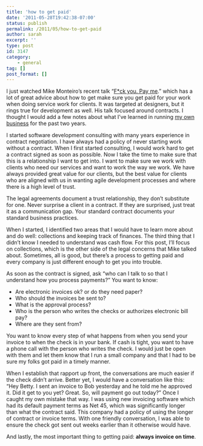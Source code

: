 ```yaml
---
title: 'how to get paid'
date: '2011-05-28T19:42:38-07:00'
status: publish
permalink: /2011/05/how-to-get-paid
author: sarah
excerpt: ''
type: post
id: 3147
category:
    - general
tag: []
post_format: []
---
```

I just watched Mike Monteiro’s recent talk “[F\*ck you. Pay me](http://vimeo.com/22053820).” which has a lot of great advice about how to get make sure you get paid for your work when doing service work for clients. It was targeted at designers, but it rings true for development as well. His talk focused around contracts. I thought I would add a few notes about what I’ve learned in running [my own business](http://blazingcloud.net/) for the past two years.

I started software development consulting with many years experience in contract negotiation. I have always had a policy of never starting work without a contract. When I first started consulting, I would work hard to get a contract signed as soon as possible. Now I take the time to make sure that this is a relationship I want to get into. I want to make sure we work with clients who need our services and want to work the way we work. We have always provided great value for our clients, but the best value for clients who are aligned with us in wanting agile development processes and where there is a high level of trust.

The legal agreements document a trust relationship, they don’t substitute for one. Never surprise a client in a contract. If they are surprised, just treat it as a communication gap. Your standard contract documents your standard business practices.

When I started, I identified two areas that I would have to learn more about and do well: collections and keeping track of finances. The third thing that I didn’t know I needed to understand was cash flow. For this post, I’ll focus on collections, which is the other side of the legal concerns that Mike talked about. Sometimes, all is good, but there’s a process to getting paid and every company is just different enough to get you into trouble.

As soon as the contract is signed, ask “who can I talk to so that I understand how you process payments?” You want to know:

- Are electronic invoices ok? or do they need paper?
- Who should the invoices be sent to?
- What is the approval process?
- Who is the person who writes the checks or authorizes electronic bill pay?
- Where are they sent from?

You want to know every step of what happens from when you send your invoice to when the check is in your bank. If cash is tight, you want to have a phone call with the person who writes the check. I would just be open with them and let them know that I run a small company and that I had to be sure my folks got paid in a timely manner.

When I establish that rapport up front, the conversations are much easier if the check didn’t arrive. Better yet, I would have a conversation like this: “Hey Betty. I sent an invoice to Bob yesterday and he told me he approved it. Did it get to you yet? Great. So, will payment go out today?” Once I caught my own mistake that way. I was using new invoicing software which had its default payment terms as Net 45, which was significantly longer than what the contract said. This company had a policy of using the longer of contract or invoice terms. With one friendly conversation, I was able to ensure the check got sent out weeks earlier than it otherwise would have.

And lastly, the most important thing to getting paid: **always invoice on time**.